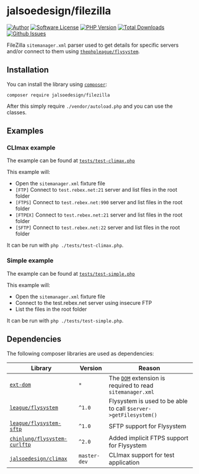 # jalsoedesign/filezilla

[![Author](https://img.shields.io/badge/author-jalsoedesign-blue.svg?style=flat-square)](https://jalsoedesign.net)
[![Software License](https://img.shields.io/github/license/h2ooooooo/FileZilla.svg?style=flat-square)](LICENSE)
[![PHP Version](https://img.shields.io/packagist/php-v/jalsoedesign/filezilla.svg?style=flat-square)](https://packagist.org/packages/jalsoedesign/filezilla)
[![Total Downloads](https://img.shields.io/packagist/dt/jalsoedesign/filezilla.svg?style=flat-square)](https://packagist.org/packages/jalsoedesign/filezilla)
[![Github Issues](https://img.shields.io/github/issues/h2ooooooo/FileZilla.svg?style=flat-square)](https://github.com/jalsoedesign/filezilla/issues)

FileZilla `sitemanager.xml` parser used to get details for specific servers and/or connect to them using [`thephpleague/flysystem`](https://github.com/thephpleague/flysystem).

## Installation

You can install the library using [`composer`](https://getcomposer.org/):

    composer require jalsoedesign/filezilla

After this simply require `./vendor/autoload.php` and you can use the classes.
## Examples

### CLImax example
 
The example can be found at [`tests/test-climax.php`](./tests/test-climax.php)

This example will:

 - Open the `sitemanager.xml` fixture file
 - `[FTP]` Connect to `test.rebex.net:21` server and list files in the root folder 
 - `[FTPS]` Connect to `test.rebex.net:990` server and list files in the root folder 
 - `[FTPEX]` Connect to `test.rebex.net:21` server and list files in the root folder 
 - `[SFTP]` Connect to `test.rebex.net:22` server and list files in the root folder 
 
It can be run with `php ./tests/test-climax.php`.

### Simple example
 
The example can be found at [`tests/test-simple.php`](./tests/test-simple.php)

This example will:

 - Open the `sitemanager.xml` fixture file
 - Connect to the test.rebex.net server using insecure FTP
 - List the files in the root folder

It can be run with `php ./tests/test-simple.php`.

## Dependencies

The following composer libraries are used as dependencies:

| Library                                                                                                       | Version      | Reason                                                                                                  | 
|---------------------------------------------------------------------------------------------------------------|--------------|---------------------------------------------------------------------------------------------------------|
| [`ext-dom`](https://www.php.net/manual/en/book.dom.php)                                                       | `*`          | The [`DOM`](https://www.php.net/manual/en/book.dom.php) extension is required to read `sitemanager.xml` |
| [`league/flysystem`](https://packagist.org/packages/league/flysystem)                                         | `^1.0`       | Flysystem is used to be able to call `$server->getFilesystem()`                                         |
| [`league/flysystem-sftp`](https://packagist.org/packages/league/flysystem-sftp)                               | `^1.0`       | SFTP support for Flysystem                                                                              |
| [`chinlung/flysystem-curlftp`](https://packagist.org/packages/chinlung/flysystem-curlftp)                     | `^2.0`       | Added implicit FTPS support for Flysystem                                                               |
| [`jalsoedesign/climax`](https://packagist.org/packages/jalsoedesign/climax)                                   | `master-dev` | CLImax support for test application                                                                     |